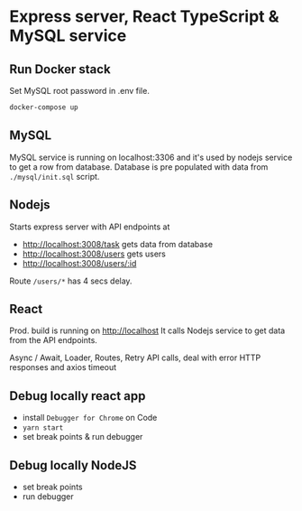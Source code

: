 # Express server, React TypeScript & MySQL service 

## Run Docker stack

Set MySQL root password in .env file. 

```sh
docker-compose up 
```

## MySQL

MySQL service is running on localhost:3306 and it's used by nodejs service to get a row from database. Database is pre populated with data from `./mysql/init.sql` script.

## Nodejs

Starts express server with API endpoints at 
- <http://localhost:3008/task> gets data from database
- <http://localhost:3008/users> gets users
- <http://localhost:3008/users/:id>

Route `/users/*` has 4 secs delay.  

## React

Prod. build is running on <http://localhost> It calls Nodejs service to get data from the API endpoints.

Async / Await, Loader, Routes, Retry API calls, deal with error HTTP responses and axios timeout


## Debug locally react app

- install `Debugger for Chrome` on Code
- `yarn start`
- set break points & run debugger

## Debug locally NodeJS

- set break points
- run debugger
